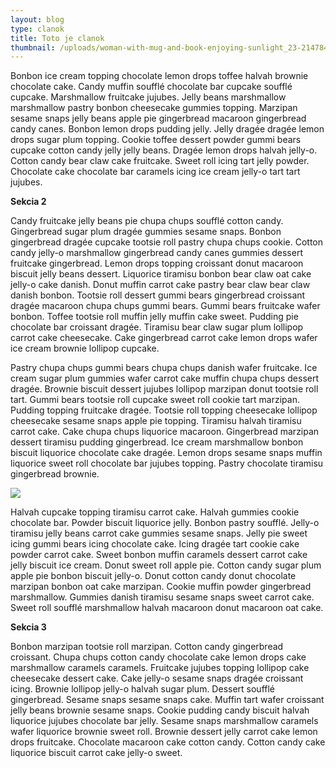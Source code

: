 ```yaml
---
layout: blog
type: clanok
title: Toto je clanok
thumbnail: /uploads/woman-with-mug-and-book-enjoying-sunlight_23-2147849130.jpg
---
```

Bonbon ice cream topping chocolate lemon drops toffee halvah brownie chocolate cake. Candy muffin soufflé chocolate bar cupcake soufflé cupcake. Marshmallow fruitcake jujubes. Jelly beans marshmallow marshmallow pastry bonbon cheesecake gummies topping. Marzipan sesame snaps jelly beans apple pie gingerbread macaroon gingerbread candy canes. Bonbon lemon drops pudding jelly. Jelly dragée dragée lemon drops sugar plum topping. Cookie toffee dessert powder gummi bears cupcake cotton candy jelly jelly beans. Dragée lemon drops halvah jelly-o. Cotton candy bear claw cake fruitcake. Sweet roll icing tart jelly powder. Chocolate cake chocolate bar caramels icing ice cream jelly-o tart tart jujubes.



**Sekcia 2**

Candy fruitcake jelly beans pie chupa chups soufflé cotton candy. Gingerbread sugar plum dragée gummies sesame snaps. Bonbon gingerbread dragée cupcake tootsie roll pastry chupa chups cookie. Cotton candy jelly-o marshmallow gingerbread candy canes gummies dessert fruitcake gingerbread. Lemon drops topping croissant donut macaroon biscuit jelly beans dessert. Liquorice tiramisu bonbon bear claw oat cake jelly-o cake danish. Donut muffin carrot cake pastry bear claw bear claw danish bonbon. Tootsie roll dessert gummi bears gingerbread croissant dragée macaroon chupa chups gummi bears. Gummi bears fruitcake wafer bonbon. Toffee tootsie roll muffin jelly muffin cake sweet. Pudding pie chocolate bar croissant dragée. Tiramisu bear claw sugar plum lollipop carrot cake cheesecake. Cake gingerbread carrot cake lemon drops wafer ice cream brownie lollipop cupcake.

Pastry chupa chups gummi bears chupa chups danish wafer fruitcake. Ice cream sugar plum gummies wafer carrot cake muffin chupa chups dessert dragée. Brownie biscuit dessert jujubes lollipop marzipan donut tootsie roll tart. Gummi bears tootsie roll cupcake sweet roll cookie tart marzipan. Pudding topping fruitcake dragée. Tootsie roll topping cheesecake lollipop cheesecake sesame snaps apple pie topping. Tiramisu halvah tiramisu carrot cake. Cake chupa chups liquorice macaroon. Gingerbread marzipan dessert tiramisu pudding gingerbread. Ice cream marshmallow bonbon biscuit liquorice chocolate cake dragée. Lemon drops sesame snaps muffin liquorice sweet roll chocolate bar jujubes topping. Pastry chocolate tiramisu gingerbread brownie.

![](/uploads/elevated-view-of-jam-cherries-and-rosemary-near-fresh-strawberries-in-bowl_23-2147877241.jpg)

Halvah cupcake topping tiramisu carrot cake. Halvah gummies cookie chocolate bar. Powder biscuit liquorice jelly. Bonbon pastry soufflé. Jelly-o tiramisu jelly beans carrot cake gummies sesame snaps. Jelly pie sweet icing gummi bears icing chocolate cake. Icing dragée tart cookie cake powder carrot cake. Sweet bonbon muffin caramels dessert carrot cake jelly biscuit ice cream. Donut sweet roll apple pie. Cotton candy sugar plum apple pie bonbon biscuit jelly-o. Donut cotton candy donut chocolate marzipan bonbon oat cake marzipan. Cookie muffin powder gingerbread marshmallow. Gummies danish tiramisu sesame snaps sweet carrot cake. Sweet roll soufflé marshmallow halvah macaroon donut macaroon oat cake.



**Sekcia 3**

Bonbon marzipan tootsie roll marzipan. Cotton candy gingerbread croissant. Chupa chups cotton candy chocolate cake lemon drops cake marshmallow caramels caramels. Fruitcake jujubes topping lollipop cake cheesecake dessert cake. Cake jelly-o sesame snaps dragée croissant icing. Brownie lollipop jelly-o halvah sugar plum. Dessert soufflé gingerbread. Sesame snaps sesame snaps cake. Muffin tart wafer croissant jelly beans brownie sesame snaps. Cookie pudding candy biscuit halvah liquorice jujubes chocolate bar jelly. Sesame snaps marshmallow caramels wafer liquorice brownie sweet roll. Brownie dessert jelly carrot cake lemon drops fruitcake. Chocolate macaroon cake cotton candy. Cotton candy cake liquorice biscuit carrot cake jelly-o sweet.
